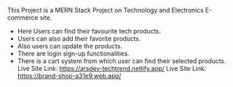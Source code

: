 This Project is a MERN Stack Project on Technology and Electronics E-commerce site.
  * Here Users can find their favourite tech products.
  * Users can also add their favorite products.
  * Also users can update the products.
  * There are login sign-up functionalities.
  * There is a cart system from which user can find their selected products.
Live Site Link: https://arsdev-techtrend.netlify.app/
Live Site Link: https://brand-shop-a31e9.web.app/ 
